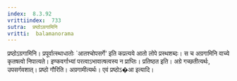 ```yaml
---
index:  8.3.92
vrittiindex:  733
sutra:  प्रष्ठोऽग्रगामिनि
vritti:  balamanorama 
---
```


प्रष्ठोऽग्रगामिनि। प्रपूर्वात्स्थाधातोः `आतश्चोपसर्गे' इति कप्रत्यये आतो लोपे प्रस्थशब्दः। स च अग्रगामिनि वाच्ये कृतषत्वो निपात्यते। इण्कवर्गाभ्यां परत्वाऽभावात्षत्वस्य न प्राप्तिः। प्रतिष्ठत इति। अग्रे गच्छतीत्यर्थः, उपसर्गवशात्। प्रष्ठो गौरिति। अग्रगामीत्यर्थः। एवं प्रष्ठोऽ�आ इत्यादि। 

